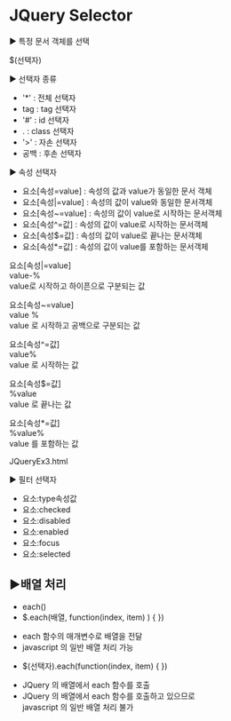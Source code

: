 # JQuery Selector

▶ 특정 문서 객체를 선택

$(선택자)


▶ 선택자 종류

+ '*'		: 전체 선택자
+ tag	: tag 선택자
+ '#'		: id 선택자
+ .		: class 선택자
+ '>'		: 자손 선택자
+ 공백	: 후손 선택자

▶ 속성 선택자

+ 요소[속성=value]	: 속성의 값과 value가 동일한 문서 객체     
+ 요소[속성|=value]	: 속성의 값이 value와 동일한 문서객체    
+ 요소[속성~=value]	: 속성의 값이 value로 시작하는 문서객체     
+ 요소[속성^=값]		: 속성의 값이 value로 시작하는 문서객체     
+ 요소[속성$=값]		: 속성의 값이 value로 끝나는 문서객체       
+ 요소[속성*=값]		: 속성의 값이 value를 포함하는 문서객체     

요소[속성|=value]     
value-%     
value로 시작하고 하이픈으로 구분되는 값     
      
      
요소[속성~=value]     
value %      
value 로 시작하고 공백으로 구분되는 값  
      
요소[속성^=값]      
value%      
value 로 시작하는 값      
     
요소[속성$=값]     
%value     
value 로 끝나는 값    
       
요소[속성*=값]     
%value%    
value 를 포함하는 값   
       
JQueryEx3.html       
       
▶ 필터 선택자      
     
+ 요소:type속성값      
+ 요소:checked      
+ 요소:disabled      
+ 요소:enabled     
+ 요소:focus       
+ 요소:selected    
     
▶배열 처리     
------    
+ each()       
+ $.each(배열, function(index, item) ) { })      
- each 함수의 매개변수로 배열을 전달         
- javascript 의 일반 배열 처리 가능        
+ $(선택자).each(function(index, item) { })      
- JQuery 의 배열에서 each 함수를 호출      
- JQuery 의 배열에서 each 함수를 호출하고 있으므로     
  javascript 의 일반 배열 처리 불가    
